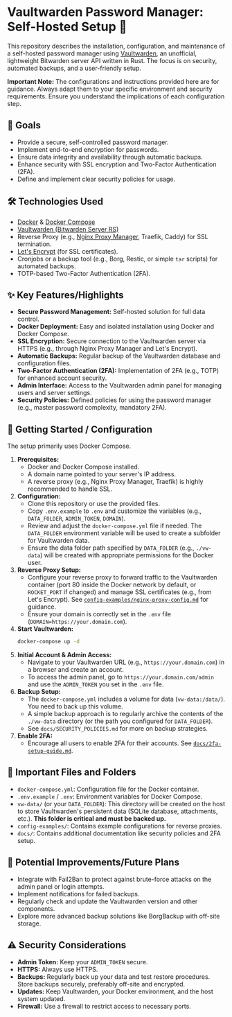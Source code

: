# Vaultwarden Password Manager: Self-Hosted Setup 🔑

This repository describes the installation, configuration, and maintenance of a self-hosted password manager using [Vaultwarden](https://github.com/dani-garcia/vaultwarden), an unofficial, lightweight Bitwarden server API written in Rust. The focus is on security, automated backups, and a user-friendly setup.

**Important Note:** The configurations and instructions provided here are for guidance. Always adapt them to your specific environment and security requirements. Ensure you understand the implications of each configuration step.

## 🎯 Goals

* Provide a secure, self-controlled password manager.
* Implement end-to-end encryption for passwords.
* Ensure data integrity and availability through automatic backups.
* Enhance security with SSL encryption and Two-Factor Authentication (2FA).
* Define and implement clear security policies for usage.

## 🛠️ Technologies Used

* [Docker](https://www.docker.com/) & [Docker Compose](https://docs.docker.com/compose/)
* [Vaultwarden (Bitwarden Server RS)](https://github.com/dani-garcia/vaultwarden)
* Reverse Proxy (e.g., [Nginx Proxy Manager](https://nginxproxymanager.com/), Traefik, Caddy) for SSL termination.
* [Let's Encrypt](https://letsencrypt.org/) (for SSL certificates).
* Cronjobs or a backup tool (e.g., Borg, Restic, or simple `tar` scripts) for automated backups.
* TOTP-based Two-Factor Authentication (2FA).

## ✨ Key Features/Highlights

* **Secure Password Management:** Self-hosted solution for full data control.
* **Docker Deployment:** Easy and isolated installation using Docker and Docker Compose.
* **SSL Encryption:** Secure connection to the Vaultwarden server via HTTPS (e.g., through Nginx Proxy Manager and Let's Encrypt).
* **Automatic Backups:** Regular backup of the Vaultwarden database and configuration files.
* **Two-Factor Authentication (2FA):** Implementation of 2FA (e.g., TOTP) for enhanced account security.
* **Admin Interface:** Access to the Vaultwarden admin panel for managing users and server settings.
* **Security Policies:** Defined policies for using the password manager (e.g., master password complexity, mandatory 2FA).

## 🚀 Getting Started / Configuration

The setup primarily uses Docker Compose.

1.  **Prerequisites:**
    * Docker and Docker Compose installed.
    * A domain name pointed to your server's IP address.
    * A reverse proxy (e.g., Nginx Proxy Manager, Traefik) is highly recommended to handle SSL.
2.  **Configuration:**
    * Clone this repository or use the provided files.
    * Copy `.env.example` to `.env` and customize the variables (e.g., `DATA_FOLDER`, `ADMIN_TOKEN`, `DOMAIN`).
    * Review and adjust the `docker-compose.yml` file if needed. The `DATA_FOLDER` environment variable will be used to create a subfolder for Vaultwarden data.
    * Ensure the data folder path specified by `DATA_FOLDER` (e.g., `./vw-data`) will be created with appropriate permissions for the Docker user.
3.  **Reverse Proxy Setup:**
    * Configure your reverse proxy to forward traffic to the Vaultwarden container (port 80 inside the Docker network by default, or `ROCKET_PORT` if changed) and manage SSL certificates (e.g., from Let's Encrypt). See [`config-examples/nginx-proxy-config.md`](./config-examples/nginx-proxy-config.md) for guidance.
    * Ensure your domain is correctly set in the `.env` file (`DOMAIN=https://your.domain.com`).
4.  **Start Vaultwarden:**
    ```bash
    docker-compose up -d
    ```
5.  **Initial Account & Admin Access:**
    * Navigate to your Vaultwarden URL (e.g., `https://your.domain.com`) in a browser and create an account.
    * To access the admin panel, go to `https://your.domain.com/admin` and use the `ADMIN_TOKEN` you set in the `.env` file.
6.  **Backup Setup:**
    * The `docker-compose.yml` includes a volume for data (`vw-data:/data/`). You need to back up this volume.
    * A simple backup approach is to regularly archive the contents of the `./vw-data` directory (or the path you configured for `DATA_FOLDER`).
    * See `docs/SECURITY_POLICIES.md` for more on backup strategies.
7.  **Enable 2FA:**
    * Encourage all users to enable 2FA for their accounts. See [`docs/2fa-setup-guide.md`](./docs/2fa-setup-guide.md).

## 📄 Important Files and Folders

* `docker-compose.yml`: Configuration file for the Docker container.
* `.env.example` / `.env`: Environment variables for Docker Compose.
* `vw-data/` (or your `DATA_FOLDER`): This directory will be created on the host to store Vaultwarden's persistent data (SQLite database, attachments, etc.). **This folder is critical and must be backed up.**
* `config-examples/`: Contains example configurations for reverse proxies.
* `docs/`: Contains additional documentation like security policies and 2FA setup.

## 🔮 Potential Improvements/Future Plans

* Integrate with Fail2Ban to protect against brute-force attacks on the admin panel or login attempts.
* Implement notifications for failed backups.
* Regularly check and update the Vaultwarden version and other components.
* Explore more advanced backup solutions like BorgBackup with off-site storage.

## ⚠️ Security Considerations

* **Admin Token:** Keep your `ADMIN_TOKEN` secure.
* **HTTPS:** Always use HTTPS.
* **Backups:** Regularly back up your data and test restore procedures. Store backups securely, preferably off-site and encrypted.
* **Updates:** Keep Vaultwarden, your Docker environment, and the host system updated.
* **Firewall:** Use a firewall to restrict access to necessary ports.
